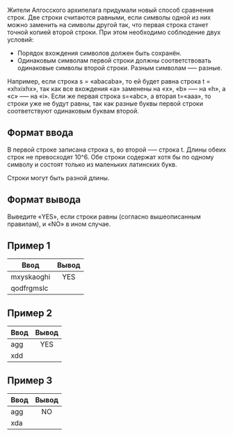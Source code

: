 Жители Алгосского архипелага придумали новый способ сравнения строк. Две строки считаются равными, если символы одной из них можно заменить на символы другой так, что первая строка станет точной копией второй строки. При этом необходимо соблюдение двух условий:

 - Порядок вхождения символов должен быть сохранён.
 - Одинаковым символам первой строки должны соответствовать одинаковые символы второй строки. Разным символам —– разные.


Например, если строка s = «abacaba», то ей будет равна строка t = «xhxixhx», так как все вхождения «a» заменены на «x», «b» –— на «h», а «c» –— на «i». Если же первая строка s=«abc», а вторая t=«aaa», то строки уже не будут равны, так как разные буквы первой строки соответствуют одинаковым буквам второй.

## Формат ввода

В первой строке записана строка s, во второй –— строка t. Длины обеих строк не превосходят 10^6. Обе строки содержат хотя бы по одному символу и состоят только из маленьких латинских букв.

Строки могут быть разной длины.

## Формат вывода

Выведите «YES», если строки равны (согласно вышеописанным правилам), и «NO» в ином случае.

## Пример 1
| Ввод                               | Вывод                              | 
| ---------------------------------- |:----------------------------------:|
| mxyskaoghi                         | YES                                |
| qodfrgmslc                         |                                    |

## Пример 2
| Ввод                               | Вывод                              | 
| ---------------------------------- |:----------------------------------:|
| agg                                | YES                                |
| xdd                                |                                    |

## Пример 3
| Ввод                               | Вывод                              | 
| ---------------------------------- |:----------------------------------:|
| agg                                | NO                                 |
| xda                                |                                    |
